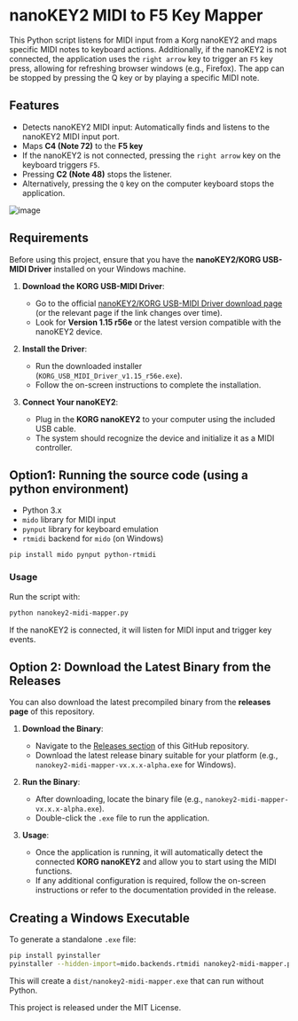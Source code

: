 # nanoKEY2 MIDI to F5 Key Mapper

This Python script listens for MIDI input from a Korg nanoKEY2 and maps specific MIDI notes to keyboard actions. Additionally, if the nanoKEY2 is not connected, the application uses the `right arrow` key to trigger an `F5` key press, allowing for refreshing browser windows (e.g., Firefox). The app can be stopped by pressing the Q key or by playing a specific MIDI note.

## Features

- Detects nanoKEY2 MIDI input:  Automatically finds and listens to the nanoKEY2 MIDI input port.
- Maps **C4 (Note 72)** to the **F5 key**
- If the nanoKEY2 is not connected, pressing the `right arrow` key on the keyboard triggers `F5`.
- Pressing **C2 (Note 48)** stops the listener.
- Alternatively, pressing the `Q` key on the computer keyboard stops the application.

![image](https://github.com/user-attachments/assets/fc66778d-68a1-4dc0-b9f4-fb84fa55ec37)


## Requirements
Before using this project, ensure that you have the **nanoKEY2/KORG USB-MIDI Driver** installed on your Windows machine.

1. **Download the KORG USB-MIDI Driver**:
   - Go to the official [nanoKEY2/KORG USB-MIDI Driver download page](https://www.korg.com/us/support/download/driver/0/156/3541/) (or the relevant page if the link changes over time).
   - Look for **Version 1.15 r56e** or the latest version compatible with the nanoKEY2 device.

2. **Install the Driver**:
   - Run the downloaded installer (`KORG_USB_MIDI_Driver_v1.15_r56e.exe`).
   - Follow the on-screen instructions to complete the installation.

3. **Connect Your nanoKEY2**:
   - Plug in the **KORG nanoKEY2** to your computer using the included USB cable.
   - The system should recognize the device and initialize it as a MIDI controller.

## Option1: Running the source code (using a python environment)

- Python 3.x
- `mido` library for MIDI input
- `pynput` library for keyboard emulation
- `rtmidi` backend for `mido` (on Windows)

```
pip install mido pynput python-rtmidi
```

### Usage

Run the script with:

```sh
python nanokey2-midi-mapper.py
```

If the nanoKEY2 is connected, it will listen for MIDI input and trigger key events.

## Option 2: Download the Latest Binary from the Releases

You can also download the latest precompiled binary from the **releases page** of this repository.

1. **Download the Binary**:
   - Navigate to the [Releases section](https://github.com/UG-Team-Data-Science/nanokey2-midi-mapper/releases) of this GitHub repository.
   - Download the latest release binary suitable for your platform (e.g., `nanokey2-midi-mapper-vx.x.x-alpha.exe` for Windows).

2. **Run the Binary**:
   - After downloading, locate the binary file (e.g., `nanokey2-midi-mapper-vx.x.x-alpha.exe`).
   - Double-click the `.exe` file to run the application.

3. **Usage**:
   - Once the application is running, it will automatically detect the connected **KORG nanoKEY2** and allow you to start using the MIDI functions.
   - If any additional configuration is required, follow the on-screen instructions or refer to the documentation provided in the release.


## Creating a Windows Executable

To generate a standalone `.exe` file:

```sh
pip install pyinstaller
pyinstaller --hidden-import=mido.backends.rtmidi nanokey2-midi-mapper.py
```

This will create a `dist/nanokey2-midi-mapper.exe` that can run without Python.


This project is released under the MIT License.

